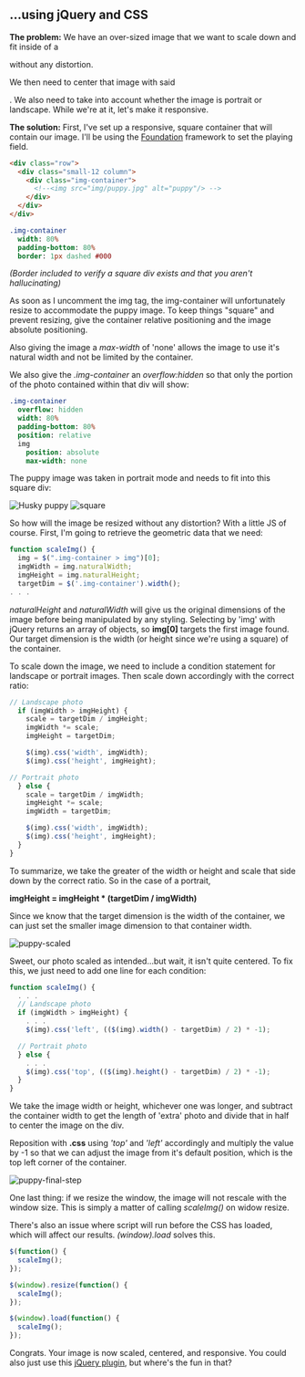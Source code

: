 ## ...using jQuery and CSS

**The problem:**
We have an over-sized image that we want to scale down and fit inside of a <div> without any distortion.

 We then need to center that image with said <div>. We also need to take into account whether the image is portrait or landscape. While we're at it, let's make it responsive.


**The solution:**
First, I've set up a responsive, square container that will contain our image. I'll be using the [Foundation](http://foundation.zurb.com/) framework to set the playing field.

```html
<div class="row">
  <div class="small-12 column">
    <div class="img-container">
      <!--<img src="img/puppy.jpg" alt="puppy"/> -->
    </div>
  </div>
</div>
```

```sass
.img-container
  width: 80%
  padding-bottom: 80%
  border: 1px dashed #000
```

_(Border included to verify a square div exists and that you aren't hallucinating)_

As soon as I uncomment the img tag, the img-container will unfortunately resize to accommodate the puppy image. To keep things "square" and prevent resizing, give the container relative positioning and the image absolute positioning.

Also giving the image a _max-width_ of 'none' allows the image to use it's natural width and not be limited by the container.

We also give the _.img-container_ an _overflow:hidden_ so that only the portion of the photo contained within that div will show:

```sass
.img-container
  overflow: hidden
  width: 80%
  padding-bottom: 80%
  position: relative
  img
    position: absolute
    max-width: none
```

The puppy image was taken in portrait mode and needs to fit into this square div:

![Husky puppy](http://i.imgur.com/8zepEXGm.jpg)
![square](http://i.imgur.com/9Twik1pm.png)

So how will the image be resized without any distortion? With a little JS of course. First, I'm going to retrieve the geometric data that we need:

```javascript
function scaleImg() {
  img = $(".img-container > img")[0];
  imgWidth = img.naturalWidth;
  imgHeight = img.naturalHeight;
  targetDim = $('.img-container').width();
. . .
```
_naturalHeight_ and _naturalWidth_ will give us the original dimensions of the image before being manipulated by any styling.
Selecting by 'img' with jQuery returns an array of objects, so **img[0]** targets the first image found. Our target dimension is the width (or height since we're using a square) of the container.

To scale down the image, we need to include a condition statement for landscape or portrait images. Then scale down accordingly with the correct ratio:

```javascript
// Landscape photo
  if (imgWidth > imgHeight) {
    scale = targetDim / imgHeight;
    imgWidth *= scale;
    imgHeight = targetDim;

    $(img).css('width', imgWidth);
    $(img).css('height', imgHeight);

// Portrait photo
  } else {
    scale = targetDim / imgWidth;
    imgHeight *= scale;
    imgWidth = targetDim;

    $(img).css('width', imgWidth);
    $(img).css('height', imgHeight);
  }
}
```

To summarize, we take the greater of the width or height and scale that side down by the correct ratio. So in the case of a portrait,

**imgHeight = imgHeight * (targetDim / imgWidth)**

 Since we know that the target dimension is the width of the container, we can just set the smaller image dimension to that container width.


![puppy-scaled](http://i.imgur.com/QrTDD29m.png)

Sweet, our photo scaled as intended...but wait, it isn't quite centered.
To fix this, we just need to add one line for each condition:

```javascript
function scaleImg() {
  . . .
  // Landscape photo
  if (imgWidth > imgHeight) {
    . . .
    $(img).css('left', (($(img).width() - targetDim) / 2) * -1);

  // Portrait photo  
  } else {
    . . .
    $(img).css('top', (($(img).height() - targetDim) / 2) * -1);
  }
}
```
We take the image width or height, whichever one was longer, and subtract the container width to get the length of 'extra' photo and divide that in half to center the image on the div.

Reposition with **.css** using _'top'_ and _'left'_ accordingly and multiply the value by -1 so that we can adjust the image from it's default position, which is the top left corner of the container.



![puppy-final-step](http://i.imgur.com/2h5poVz.png)

One last thing: if we resize the window, the image will not rescale with the window size. This is simply a matter of calling _scaleImg()_ on widow resize.

There's also an issue where script will run before the CSS has loaded, which will affect our results. _(window).load_ solves this.

```javascript
$(function() {
  scaleImg();
});

$(window).resize(function() {
  scaleImg();
});

$(window).load(function() {
  scaleImg();
});
```

Congrats. Your image is now scaled, centered, and responsive. You could also just use this [jQuery plugin](https://github.com/karacas/imgLiquid), but where's the fun in that?
